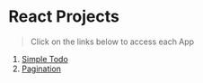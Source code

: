 # React Projects

> Click on the links below to access each App

1. [Simple Todo](https://aman-maharshi.github.io/react-js-hands-on/todo-simple/build/)
1. [Pagination](https://aman-maharshi.github.io/react-js-hands-on/pagination/build/)
